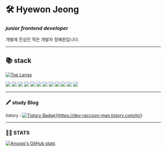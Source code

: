 # 🛠 Hyewon Jeong
### _junior frontend developer_
개발에 진심인 작은 개발자 정혜원입니다.

---
## 📚 stack
[![Top Langs](https://github-readme-stats.vercel.app/api/top-langs/?username=wonny-won&layout=compact)](https://github.com/wonny-won/github-readme-stats)

<img src="https://img.shields.io/badge/badge/html-E34F26?style=flat-square&logo=html5&logoColor=white"/>  <img src="https://img.shields.io/badge/css-1572B6?style=flat-square&logo=css3&logoColor=white"/> <img src="https://img.shields.io/badge/JavaScript-F7DF1E?style=flat-square&logo=javascript&logoColor=white"/>  <img src="https://img.shields.io/badge/React-61DAFB?style=flat-square&logo=react&logoColor=white"/> <img src="https://img.shields.io/badge/Next.js-000000?style=flat-square&logo=next.js&logoColor=white"/> <img src="https://img.shields.io/badge/TypeScript-3178C6?style=flat-square&logo=typescript&logoColor=white"/> <img src="https://img.shields.io/badge/StyledComponent-DB7093?style=flat-square&logo=styled-components&logoColor=white"/> <img src="https://img.shields.io/badge/GraphQL-E10098?style=flat-square&logo=graphql&logoColor=white"/> <img src="https://img.shields.io/badge/ApolloClient-311C87?style=flat-square&logo=apollographql&logoColor=white"/> <img src="https://img.shields.io/badge/docker-2496ED?style=flat-square&logo=docker&logoColor=white"/> <img src="https://img.shields.io/badge/AWS-232F3E?style=flat-square&logo=amazonaws&logoColor=white"/> <img src="https://img.shields.io/badge/Firebase-FFCA28?style=flat-square&logo=firebase&logoColor=white"/> 


---
### 🖍 study Blog 
tistory : <a href="https://dev-raccoon-man.tistory.com/m/">![Tistory Badge](https://img.shields.io/badge/📘%20Study%20Blog-eb531f?style=flat&logoColor=white)](https://dev-raccoon-man.tistory.com/m/)</a>

---

### 👏🏻  STATS 

[![Anurag's GitHub stats](https://github-readme-stats.vercel.app/api?username=wonny-won)](https://github.com/wonny-won/github-readme-stats)


